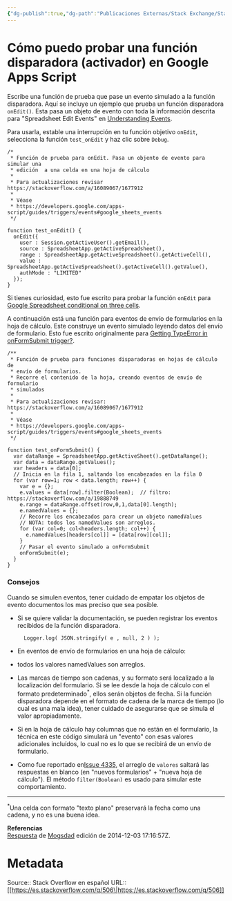 ```yaml
---
{"dg-publish":true,"dg-path":"Publicaciones Externas/Stack Exchange/Stack Overflow en español/es.stackoverflow.com-506.md","permalink":"/publicaciones-externas/stack-exchange/stack-overflow-en-espanol/es-stackoverflow-com-506/","title":"Cómo puedo probar una función disparadora (activador) en Google Apps Script","hide":true,"noteIcon":"\"0\"","created":"2024-04-03T12:49:10.416-06:00","updated":"2024-04-05T16:43:48.304-06:00"}
---
```


# Cómo puedo probar una función disparadora (activador) en Google Apps Script

Escribe una función de prueba que pase un evento simulado a la función disparadora. Aquí se incluye un ejemplo que prueba un función disparadora `onEdit()`. Esta pasa un objeto de evento con toda  la información descrita para "Spreadsheet Edit Events" en [Understanding Events][1]. 

Para usarla, estable una interrupción en tu función objetivo `onEdit`, selecciona la función `test_onEdit` y haz clic sobre `Debug`.

<!-- language-all: lang-js -->

    /*
     * Función de prueba para onEdit. Pasa un objento de evento para simular una
     * edición  a una celda en una hoja de cálculo 
     *
     * Para actualizaciones revisar https://stackoverflow.com/a/16089067/1677912
     *
     * Véase 
     * https://developers.google.com/apps-script/guides/triggers/events#google_sheets_events
     */

    function test_onEdit() {
      onEdit({
        user : Session.getActiveUser().getEmail(),
        source : SpreadsheetApp.getActiveSpreadsheet(),
        range : SpreadsheetApp.getActiveSpreadsheet().getActiveCell(),
        value : SpreadsheetApp.getActiveSpreadsheet().getActiveCell().getValue(),
        authMode : "LIMITED"
      });
    }

Si tienes curiosidad, esto fue escrito para probar la función `onEdit` para  [ Google Spreadsheet conditional on three cells](https://stackoverflow.com/questions/16085461/google-spreadsheet-conditional-on-three-cells).

A continuación está una función para eventos de envío de formularios en la hoja de cálculo. Este construye un evento simulado leyendo datos del envío de formulario. Esto fue escrito originalmente para [Getting TypeError in onFormSubmit trigger?](https://stackoverflow.com/questions/17984230/how-do-i-fix-typeerror-when-trying-to-merge-google-form-data-to-pdf-and-send-to/17984695#17984695).

    /**
     * Función de prueba para funciones disparadoras en hojas de cálculo de
     * envío de formularios.
     * Recorre el contenido de la hoja, creando eventos de envío de formulario
     * simulados 
     *
     * Para actualizaciones revisar: https://stackoverflow.com/a/16089067/1677912
     *
     * Véase 
     * https://developers.google.com/apps-script/guides/triggers/events#google_sheets_events
     */

    function test_onFormSubmit() {
      var dataRange = SpreadsheetApp.getActiveSheet().getDataRange();
      var data = dataRange.getValues();
      var headers = data[0];
      // Inicia en la fila 1, saltando los encabezados en la fila 0
      for (var row=1; row < data.length; row++) {
        var e = {};
        e.values = data[row].filter(Boolean);  // filtro: https://stackoverflow.com/a/19888749
        e.range = dataRange.offset(row,0,1,data[0].length);
        e.namedValues = {};
        // Recorre los encabezados para crear un objeto namedValues
        // NOTA: todos los namedValues son arreglos.
        for (var col=0; col<headers.length; col++) {
          e.namedValues[headers[col]] = [data[row][col]];
        }
        // Pasar el evento simulado a onFormSubmit
        onFormSubmit(e);
      }
    }

### Consejos

Cuando se simulen eventos, tener cuidado de empatar los objetos de evento documentos los mas preciso que sea posible.

- Si se quiere validar la documentación, se pueden registrar los eventos recibidos de la función disparadora.

        Logger.log( JSON.stringify( e , null, 2 ) );

 - En eventos de envío de formularios en una hoja de cálculo:
  - todos los valores namedValues son arreglos.
  - Las marcas de tiempo son cadenas, y su formato será localizado a la localización del formulario. Si se lee desde la hoja de cálculo con el formato predeterminado<sup>*</sup>, ellos serán objetos de fecha. Si la función disparadora depende en el formato de cadena de la marca de tiempo (lo cual es una mala idea), tener cuidado de asegurarse que se simula el valor apropiadamente.
  - Si en la hoja de cálculo hay columnas que no están en el formulario, la técnica en este código simulará un "evento" con esas valores adicionales incluídos, lo cual no es lo que se recibirá de un envío de formulario.
 - Como fue reportado en[Issue 4335][2], el arreglo de `valores` saltará las respuestas en blanco (en "nuevos formularios" + "nueva hoja de cálculo"). El método `filter(Boolean)` es usado para simular este comportamiento.


----------
<sup>*</sup>Una celda con formato "texto plano" preservará la fecha como una cadena, y no es una buena idea.


  [1]: https://developers.google.com/apps-script/understanding_events
  [2]: https://code.google.com/p/google-apps-script-issues/issues/detail?id=4355

**Referencias**  
[Respuesta](https://stackoverflow.com/a/16089067/1595451) de [Mogsdad](https://stackoverflow.com/users/1677912/mogsdad) edición de 2014-12-03 17:16:57Z.

# Metadata
Source:: Stack Overflow en español
URL:: [[https://es.stackoverflow.com/q/506\|https://es.stackoverflow.com/q/506]]


